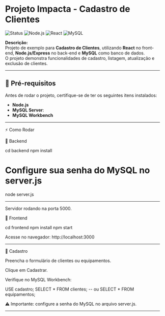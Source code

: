 #  Projeto Impacta - Cadastro de Clientes

![Status](https://img.shields.io/badge/status-em%20desenvolvimento-yellow)
![Node.js](https://img.shields.io/badge/Back--end-Node.js-brightgreen)
![React](https://img.shields.io/badge/Front--end-React-blue)
![MySQL](https://img.shields.io/badge/Banco-MySQL-orange)

**Descrição:**  
Projeto de exemplo para **Cadastro de Clientes**, utilizando **React** no front-end, **Node.js/Express** no back-end e **MySQL** como banco de dados.  
O projeto demonstra funcionalidades de cadastro, listagem, atualização e exclusão de clientes.

---

## 🔧 Pré-requisitos

Antes de rodar o projeto, certifique-se de ter os seguintes itens instalados:

- **Node.js**
- **MySQL Server**: 
- **MySQL Workbench**
---

⚡ Como Rodar

🔹 Backend

cd backend
npm install
# Configure sua senha do MySQL no server.js
node server.js

---

Servidor rodando na porta 5000.

🔹 Frontend

cd frontend
npm install
npm start


Acesse no navegador: http://localhost:3000

---

📝 Cadastro

Preencha o formulário de clientes ou equipamentos.

Clique em Cadastrar.

Verifique no MySQL Workbench:

USE cadastro;
SELECT * FROM clientes;        -- ou
SELECT * FROM equipamentos;


⚠️ Importante: configure a senha do MySQL no arquivo server.js.

---
